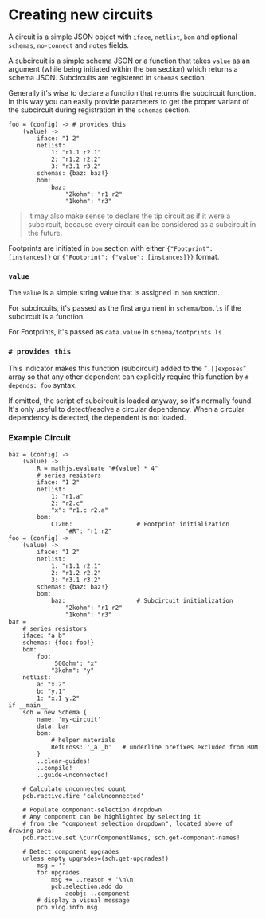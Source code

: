# Creating new circuits 

A circuit is a simple JSON object with `iface`, `netlist`, `bom` and optional `schemas`, `no-connect` and `notes` fields. 

A subcircuit is a simple schema JSON or a function that takes `value` as an argument (while being initiated within the `bom` section) which returns a schema JSON. Subcircuits are registered in `schemas` section. 

Generally it's wise to declare a function that returns the subcircuit function. In this way you can easily provide parameters to get the proper variant of the subcircuit during registration in the `schemas` section.

```ls
foo = (config) -> # provides this 
	(value) -> 
		iface: "1 2" 
		netlist:
			1: "r1.1 r2.1"
			2: "r1.2 r2.2"
			3: "r3.1 r3.2"
		schemas: {baz: baz!}
		bom:
			baz:
				"2kohm": "r1 r2"
				"1kohm": "r3"
```

> It may also make sense to declare the tip circuit as if it were a subcircuit, because every circuit can be considered as a subcircuit in the future.

Footprints are initiated in `bom` section with either `{"Footprint": [instances]}` or `{"Footprint": {"value": [instances]}}` format.

### `value` 

The `value` is a simple string value that is assigned in `bom` section.

For subcircuits, it's passed as the first argument in `schema/bom.ls` if the subcircuit is a function.

For Footprints, it's passed as `data.value` in `schema/footprints.ls`

### `# provides this`

This indicator makes this function (subcircuit) added to the "`.[]exposes`" array so that any other 
dependent can explicitly require this function by `# depends: foo` syntax. 

If omitted, the script of subcircuit is loaded anyway, so it's normally found. It's only useful to detect/resolve a circular dependency. When a circular dependency is detected, the dependent is not loaded.

### Example Circuit

```ls
baz = (config) -> 
    (value) -> 
        R = mathjs.evaluate "#{value} * 4"
        # series resistors
        iface: "1 2"
        netlist:
            1: "r1.a"
            2: "r2.c"
            "x": "r1.c r2.a"
        bom:
            C1206:                  # Footprint initialization 
                "#R": "r1 r2"
foo = (config) -> 
    (value) -> 
        iface: "1 2" 
        netlist:
            1: "r1.1 r2.1"
            2: "r1.2 r2.2"
            3: "r3.1 r3.2"
        schemas: {baz: baz!}
        bom:
            baz:                    # Subcircuit initialization
                "2kohm": "r1 r2"
                "1kohm": "r3"
bar =
    # series resistors
    iface: "a b"
    schemas: {foo: foo!}
    bom:
        foo:
            '500ohm': "x"
            "3kohm": "y"
    netlist:
        a: "x.2"
        b: "y.1"
        1: "x.1 y.2"
if __main__
    sch = new Schema {
        name: 'my-circuit'
        data: bar
        bom:
            # helper materials
            RefCross: '_a _b'   # underline prefixes excluded from BOM
        }
        ..clear-guides!
        ..compile!
        ..guide-unconnected!
    
    # Calculate unconnected count
    pcb.ractive.fire 'calcUnconnected'

    # Populate component-selection dropdown
    # Any component can be highlighted by selecting it 
    # from the "component selection dropdown", located above of drawing area:
    pcb.ractive.set \currComponentNames, sch.get-component-names!
    
    # Detect component upgrades
    unless empty upgrades=(sch.get-upgrades!)
        msg = ''
        for upgrades
            msg += ..reason + '\n\n'
            pcb.selection.add do
                aeobj: ..component
        # display a visual message
        pcb.vlog.info msg
```
